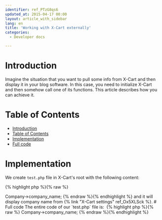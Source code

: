 ```yaml
---
identifier: ref_PTzG8qs6
updated_at: 2015-04-17 00:00
layout: article_with_sidebar
lang: en
title: 'Working with X-Cart externally'
categories:
  - Developer docs

---
```



# Introduction

Imagine the situation that you want to pull some info from X-Cart and then display it in your blog software. In this case, you need to initialize X-Cart and then somehow call one of its functions. This article describes how you can achieve it.

# Table of Contents

*   [Introduction](#introduction)
*   [Table of Contents](#table-of-contents)
*   [Implementation](#implementation)
*   [Full code](#full-code)

# Implementation

We create `test.php` file in X-Cart's root with the following content: 

{% highlight php %}{% raw %}
<?php

//X-Cart initializtion
require_once 'top.inc.php';
{% endraw %}{% endhighlight %}

Now X-Cart is initialized in this file and we can start using its functions here. Add the following line into this file: 

{% highlight php %}{% raw %}
echo \XLite\Core\Config::getInstance()->Company->company_name;
{% endraw %}{% endhighlight %}

and it will display company name from {% link "X-Cart settings" ref_Ox5XLSck %}.

# Full code

The entire code of our `test.php` file is: 

{% highlight php %}{% raw %}
<?php

//X-Cart initializtion
require_once 'top.inc.php';

// displaying company name
echo \XLite\Core\Config::getInstance()->Company->company_name;
{% endraw %}{% endhighlight %}